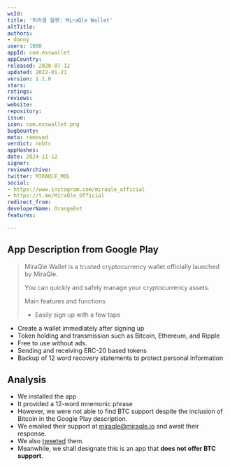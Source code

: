 ```yaml
---
wsId: 
title: '미라클 월렛: MiraQle Wallet'
altTitle: 
authors:
- danny
users: 1000
appId: com.exswallet
appCountry: 
released: 2020-07-12
updated: 2022-01-21
version: 1.1.0
stars: 
ratings: 
reviews: 
website: 
repository: 
issue: 
icon: com.exswallet.png
bugbounty: 
meta: removed
verdict: nobtc
appHashes: 
date: 2024-11-12
signer: 
reviewArchive: 
twitter: MIRAQLE_MQL
social:
- https://www.instagram.com/miraqle_official
- https://t.me/MiraQle_Official
redirect_from: 
developerName: OrangeEnt
features: 

---
```


## App Description from Google Play 

> MiraQle Wallet is a trusted cryptocurrency wallet officially launched by MiraQle.
>
> You can quickly and safely manage your cryptocurrency assets.
>
> Main features and functions
>
> - Easily sign up with a few taps
- Create a wallet immediately after signing up
- Token holding and transmission such as Bitcoin, Ethereum, and Ripple
- Free to use without ads.
- Sending and receiving ERC-20 based tokens
- Backup of 12 word recovery statements to protect personal information

## Analysis 

- We installed the app 
- It provided a 12-word mnemonic phrase
- However, we were not able to find BTC support despite the inclusion of Bitcoin in the Google Play description. 
- We emailed their support at miraqle@miraqle.io and await their response. 
- We also [tweeted](https://twitter.com/BitcoinWalletz/status/1661286705620475904) them.
- Meanwhile, we shall designate this is an app that **does not offer BTC support**.